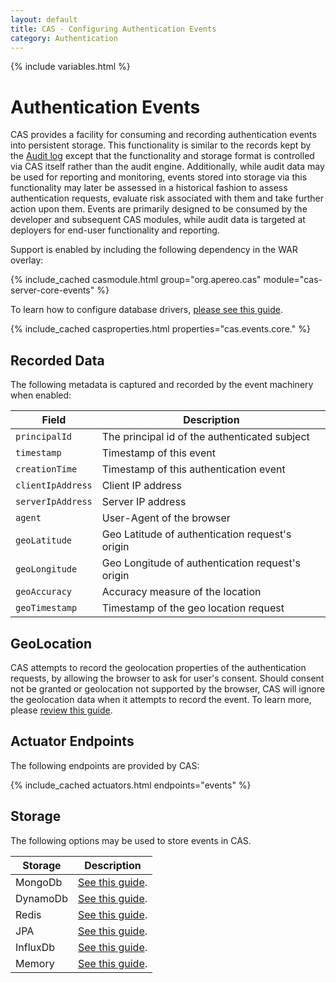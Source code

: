 ```yaml
---
layout: default
title: CAS - Configuring Authentication Events
category: Authentication
---
```

{% include variables.html %}

# Authentication Events

CAS provides a facility for consuming and recording authentication events into 
persistent storage. This functionality is similar to the records
kept by the [Audit log](../audits/Audits.html) except that the functionality and storage 
format is controlled via CAS itself rather than the audit engine.
Additionally, while audit data may be used for reporting and monitoring, events 
stored into storage via this functionality may later be assessed
in a historical fashion to assess authentication requests, evaluate risk 
associated with them and take further action upon them. Events are primarily
designed to be consumed by the developer and subsequent CAS modules, while 
audit data is targeted at deployers for end-user functionality and reporting.

Support is enabled by including the following dependency in the WAR overlay:

{% include_cached casmodule.html group="org.apereo.cas" module="cas-server-core-events" %}

To learn how to configure database drivers, [please see this guide](../installation/JDBC-Drivers.html).

{% include_cached casproperties.html properties="cas.events.core." %}

## Recorded Data

The following metadata is captured and recorded by the event machinery when enabled:

| Field             | Description                                      |
|-------------------|--------------------------------------------------|
| `principalId`     | The principal id of the authenticated subject    |
| `timestamp`       | Timestamp of this event                          |
| `creationTime`    | Timestamp of this authentication event           |
| `clientIpAddress` | Client IP address                                |
| `serverIpAddress` | Server IP address                                |
| `agent`           | User-Agent of the browser                        |
| `geoLatitude`     | Geo Latitude of authentication request's origin  |
| `geoLongitude`    | Geo Longitude of authentication request's origin |
| `geoAccuracy`     | Accuracy measure of the location                 |
| `geoTimestamp`    | Timestamp of the geo location request            |

## GeoLocation

CAS attempts to record the geolocation properties of the authentication requests, by allowing 
the browser to ask for user's consent.  Should consent not be granted or geolocation 
not supported by the browser, CAS will ignore the geolocation data when it attempts to
record the event. To learn more, please [review this guide](GeoTracking-Authentication-Requests.html).

## Actuator Endpoints

The following endpoints are provided by CAS:

{% include_cached actuators.html endpoints="events" %}
  
## Storage

The following options may be used to store events in CAS.

| Storage     | Description                                                        |
|-------------|--------------------------------------------------------------------|
| MongoDb     | [See this guide](Configuring-Authentication-Events-MongoDb.html).  |
| DynamoDb    | [See this guide](Configuring-Authentication-Events-DynamoDb.html). |
| Redis       | [See this guide](Configuring-Authentication-Events-Redis.html).    |
| JPA         | [See this guide](Configuring-Authentication-Events-JPA.html).      |
| InfluxDb    | [See this guide](Configuring-Authentication-Events-InfluxDb.html). |
| Memory      | [See this guide](Configuring-Authentication-Events-Memory.html).   |
